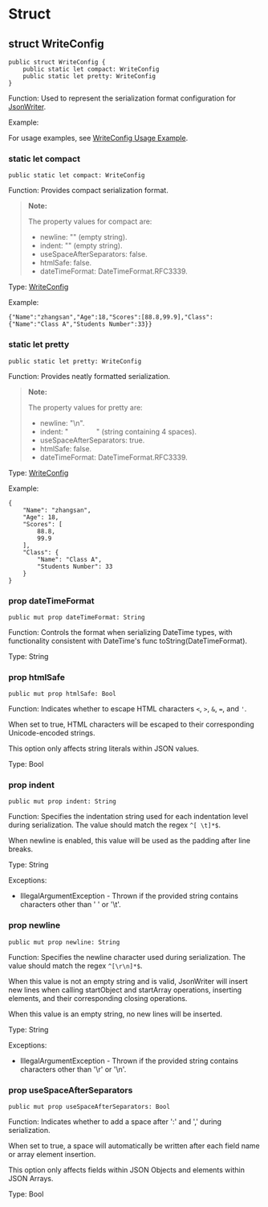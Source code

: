 # Struct

## struct WriteConfig

```cangjie
public struct WriteConfig {
    public static let compact: WriteConfig
    public static let pretty: WriteConfig
}
```

Function: Used to represent the serialization format configuration for [JsonWriter](./encoding_json_stream_package_classes.md#class-jsonwriter).

Example:

For usage examples, see [WriteConfig Usage Example](../json_stream_samples/sample_json_writeconfig.md#writeconfig-usage-example).

### static let compact

```cangjie
public static let compact: WriteConfig
```

Function: Provides compact serialization format.

> **Note:**
>
> The property values for compact are:
>
> - newline: "" (empty string).
> - indent: "" (empty string).
> - useSpaceAfterSeparators: false.
> - htmlSafe: false.
> - dateTimeFormat: DateTimeFormat.RFC3339.

Type: [WriteConfig](#struct-writeconfig)

Example:

```text
{"Name":"zhangsan","Age":18,"Scores":[88.8,99.9],"Class":{"Name":"Class A","Students Number":33}}
```

### static let pretty

```cangjie
public static let pretty: WriteConfig
```

Function: Provides neatly formatted serialization.

> **Note:**
>
> The property values for pretty are:
>
> - newline: "\n".
> - indent: "&emsp;&emsp;&emsp;&emsp;" (string containing 4 spaces).
> - useSpaceAfterSeparators: true.
> - htmlSafe: false.
> - dateTimeFormat: DateTimeFormat.RFC3339.

Type: [WriteConfig](#struct-writeconfig)

Example:

```text
{
    "Name": "zhangsan",
    "Age": 18,
    "Scores": [
        88.8,
        99.9
    ],
    "Class": {
        "Name": "Class A",
        "Students Number": 33
    }
}
```

### prop dateTimeFormat

```cangjie
public mut prop dateTimeFormat: String
```

Function: Controls the format when serializing DateTime types, with functionality consistent with DateTime's func toString(DateTimeFormat).

Type: String

### prop htmlSafe

```cangjie
public mut prop htmlSafe: Bool
```

Function: Indicates whether to escape HTML characters `<`, `>`, `&`, `=`, and `'`.

When set to true, HTML characters will be escaped to their corresponding Unicode-encoded strings.

This option only affects string literals within JSON values.

Type: Bool

### prop indent

```cangjie
public mut prop indent: String
```

Function: Specifies the indentation string used for each indentation level during serialization. The value should match the regex `^[ \t]*$`.

When newline is enabled, this value will be used as the padding after line breaks.

Type: String

Exceptions:

- IllegalArgumentException - Thrown if the provided string contains characters other than ' ' or '\t'.

### prop newline

```cangjie
public mut prop newline: String
```

Function: Specifies the newline character used during serialization. The value should match the regex `^[\r\n]*$`.

When this value is not an empty string and is valid, JsonWriter will insert new lines when calling startObject and startArray operations, inserting elements, and their corresponding closing operations.

When this value is an empty string, no new lines will be inserted.

Type: String

Exceptions:

- IllegalArgumentException - Thrown if the provided string contains characters other than '\r' or '\n'.

### prop useSpaceAfterSeparators

```cangjie
public mut prop useSpaceAfterSeparators: Bool
```

Function: Indicates whether to add a space after ':' and ',' during serialization.

When set to true, a space will automatically be written after each field name or array element insertion.

This option only affects fields within JSON Objects and elements within JSON Arrays.

Type: Bool
